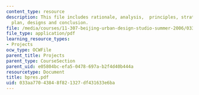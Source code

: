 ```yaml
---
content_type: resource
description: This file includes rationale, analysis,  principles, strategies, master
  plan, designs and conclusion.
file: /media/courses/11-307-beijing-urban-design-studio-summer-2006/033aa77043848f821327df431633e6ba_bpres.pdf
file_type: application/pdf
learning_resource_types:
- Projects
ocw_type: OCWFile
parent_title: Projects
parent_type: CourseSection
parent_uid: e05804bc-efa5-0478-697a-b2f4d40b444a
resourcetype: Document
title: bpres.pdf
uid: 033aa770-4384-8f82-1327-df431633e6ba
---
```

